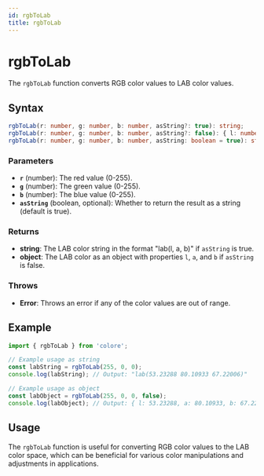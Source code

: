 ```yaml
---
id: rgbToLab
title: rgbToLab
---
```


# rgbToLab

The `rgbToLab` function converts RGB color values to LAB color values.

## Syntax

```typescript
rgbToLab(r: number, g: number, b: number, asString?: true): string;
rgbToLab(r: number, g: number, b: number, asString?: false): { l: number; a: number; b: number };
rgbToLab(r: number, g: number, b: number, asString: boolean = true): string | { l: number; a: number; b: number };
```

### Parameters

- **`r`** (number): The red value (0-255).
- **`g`** (number): The green value (0-255).
- **`b`** (number): The blue value (0-255).
- **`asString`** (boolean, optional): Whether to return the result as a string (default is true).

### Returns

- **string**: The LAB color string in the format "lab(l, a, b)" if `asString` is true.
- **object**: The LAB color as an object with properties `l`, `a`, and `b` if `asString` is false.

### Throws

- **Error**: Throws an error if any of the color values are out of range.

## Example

```typescript
import { rgbToLab } from 'colore';

// Example usage as string
const labString = rgbToLab(255, 0, 0);
console.log(labString); // Output: "lab(53.23288 80.10933 67.22006)"

// Example usage as object
const labObject = rgbToLab(255, 0, 0, false);
console.log(labObject); // Output: { l: 53.23288, a: 80.10933, b: 67.22006 }
```

## Usage

The `rgbToLab` function is useful for converting RGB color values to the LAB color space, which can be beneficial for various color manipulations and adjustments in applications.
